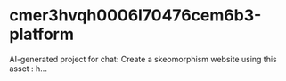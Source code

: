 # cmer3hvqh0006l70476cem6b3-platform
AI-generated project for chat: Create a skeomorphism website using this asset : h...
